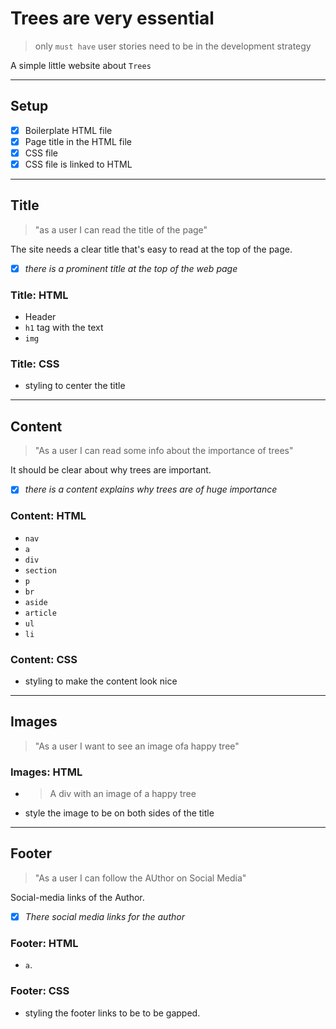 # Trees are very essential

> only `must have` user stories need to be in the development strategy

A simple little website about `Trees`

---

## Setup

- [x] Boilerplate HTML file
- [x] Page title in the HTML file
- [x] CSS file
- [x] CSS file is linked to HTML

---

## Title

<!-- user story -->

> "as a user I can read the title of the page"

<!-- detailed description -->

The site needs a clear title that's easy to read at the top of the page.

<!-- acceptance criteria -->

- [x] _there is a prominent title at the top of the web page_

<!-- code you think you will need -->

### Title: HTML

- Header
- `h1` tag with the text
- `img`

### Title: CSS

- styling to center the title

---

## Content

> "As a user I can read some info about the importance of trees"

It should be clear about why trees are important.

- [x] _there is a content explains why trees are of huge importance_

### Content: HTML

- `nav`
- `a`
- `div`
- `section`
- `p`
- `br`
- `aside`
- `article`
- `ul`
- `li`

### Content: CSS

- styling to make the content look nice

---

## Images

> "As a user I want to see an image ofa happy tree"

### Images: HTML

- > A div with an image of a happy tree

- style the image to be on both sides of the title

---

## Footer

> "As a user I can follow the AUthor on Social Media"

Social-media links of the Author.

- [x] _There social media links for the author_

### Footer: HTML

- `a`.

### Footer: CSS

- styling the footer links to be to be gapped.
